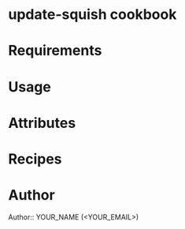 # update-squish cookbook

# Requirements

# Usage

# Attributes

# Recipes

# Author

Author:: YOUR_NAME (<YOUR_EMAIL>)
